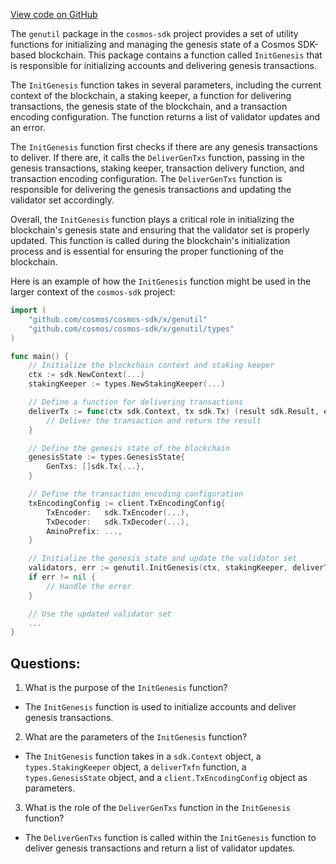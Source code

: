 [View code on GitHub](https://github.com/cosmos/cosmos-sdk/blob/main/x/genutil/genesis.go)

The `genutil` package in the `cosmos-sdk` project provides a set of utility functions for initializing and managing the genesis state of a Cosmos SDK-based blockchain. This package contains a function called `InitGenesis` that is responsible for initializing accounts and delivering genesis transactions.

The `InitGenesis` function takes in several parameters, including the current context of the blockchain, a staking keeper, a function for delivering transactions, the genesis state of the blockchain, and a transaction encoding configuration. The function returns a list of validator updates and an error.

The `InitGenesis` function first checks if there are any genesis transactions to deliver. If there are, it calls the `DeliverGenTxs` function, passing in the genesis transactions, staking keeper, transaction delivery function, and transaction encoding configuration. The `DeliverGenTxs` function is responsible for delivering the genesis transactions and updating the validator set accordingly.

Overall, the `InitGenesis` function plays a critical role in initializing the blockchain's genesis state and ensuring that the validator set is properly updated. This function is called during the blockchain's initialization process and is essential for ensuring the proper functioning of the blockchain. 

Here is an example of how the `InitGenesis` function might be used in the larger context of the `cosmos-sdk` project:

```go
import (
    "github.com/cosmos/cosmos-sdk/x/genutil"
    "github.com/cosmos/cosmos-sdk/x/genutil/types"
)

func main() {
    // Initialize the blockchain context and staking keeper
    ctx := sdk.NewContext(...)
    stakingKeeper := types.NewStakingKeeper(...)

    // Define a function for delivering transactions
    deliverTx := func(ctx sdk.Context, tx sdk.Tx) (result sdk.Result, err error) {
        // Deliver the transaction and return the result
    }

    // Define the genesis state of the blockchain
    genesisState := types.GenesisState{
        GenTxs: []sdk.Tx{...},
    }

    // Define the transaction encoding configuration
    txEncodingConfig := client.TxEncodingConfig{
        TxEncoder:   sdk.TxEncoder(...),
        TxDecoder:   sdk.TxDecoder(...),
        AminoPrefix: ...,
    }

    // Initialize the genesis state and update the validator set
    validators, err := genutil.InitGenesis(ctx, stakingKeeper, deliverTx, genesisState, txEncodingConfig)
    if err != nil {
        // Handle the error
    }

    // Use the updated validator set
    ...
}
```
## Questions: 
 1. What is the purpose of the `InitGenesis` function?
- The `InitGenesis` function is used to initialize accounts and deliver genesis transactions.

2. What are the parameters of the `InitGenesis` function?
- The `InitGenesis` function takes in a `sdk.Context` object, a `types.StakingKeeper` object, a `deliverTxfn` function, a `types.GenesisState` object, and a `client.TxEncodingConfig` object as parameters.

3. What is the role of the `DeliverGenTxs` function in the `InitGenesis` function?
- The `DeliverGenTxs` function is called within the `InitGenesis` function to deliver genesis transactions and return a list of validator updates.